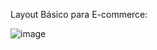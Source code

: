 Layout Básico para E-commerce:

![image](https://github.com/samuelbozio/layout-app1-flutter/assets/82827007/de0637d9-e756-40f8-bbb2-084852bdd0b6)
